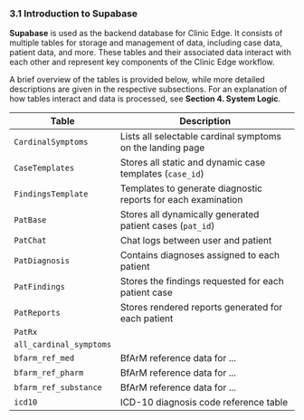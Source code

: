 ### 3.1 Introduction to Supabase

**Supabase** is used as the backend database for Clinic Edge. It consists of multiple tables for storage and management of data, including case data, patient data, and more. These tables and their associated data interact with each other and represent key components of the Clinic Edge workflow.

A brief overview of the tables is provided below, while more detailed descriptions are given in the respective subsections. For an explanation of how tables interact and data is processed, see **Section 4. System Logic**.

| Table                   | Description                                                                  |
|-------------------------|------------------------------------------------------------------------------|
| `CardinalSymptoms`      | Lists all selectable cardinal symptoms on the landing page                   |
| `CaseTemplates`         | Stores all static and dynamic case templates (`case_id`)                     |
| `FindingsTemplate`      | Templates to generate diagnostic reports for each examination                |
| `PatBase`               | Stores all dynamically generated patient cases (`pat_id`)                    |
| `PatChat`               | Chat logs between user and patient                                           |
| `PatDiagnosis`          | Contains diagnoses assigned to each patient                                  |
| `PatFindings`           | Stores the findings requested for each patient case                          |
| `PatReports`            | Stores rendered reports generated for each patient                           |
| `PatRx`                 |                                                                              |
| `all_cardinal_symptoms` |                                                                              |
| `bfarm_ref_med`         | BfArM reference data for ...                                                 |
| `bfarm_ref_pharm`       | BfArM reference data for ...                                                 |
| `bfarm_ref_substance`   | BfArM reference data for ...                                                 |
| `icd10`                 | ICD-10 diagnosis code reference table                                        |


